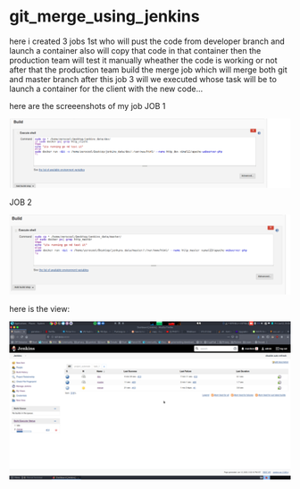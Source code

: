 # git_merge_using_jenkins
here i  created 3 jobs 
1st who will pust the code from developer branch and launch a container  also will copy that code in that container then the production team will test it manually  wheather the code is working or not after that the production team build the merge job  which will merge both git and master branch  after this job 3 will we executed whose task will be to launch a container for the client with the new code...

here are the screeenshots of my job
JOB 1

![alt text](https://github.com/zerocool-11/git_merge_using_jenkins/blob/master/images/1.png?raw=true)


JOB 2

![alt text](https://github.com/zerocool-11/git_merge_using_jenkins/blob/master/images/2.png?raw=true)


here is the view:

![alt text](https://github.com/zerocool-11/git_merge_using_jenkins/blob/master/images/task1.png?raw=true)

